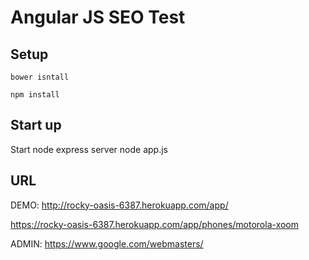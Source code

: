 # Angular JS SEO Test

## Setup

	bower isntall

	npm install


## Start up

Start node express server
	node app.js

## URL

DEMO:
http://rocky-oasis-6387.herokuapp.com/app/

https://rocky-oasis-6387.herokuapp.com/app/phones/motorola-xoom



ADMIN:
https://www.google.com/webmasters/